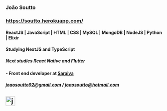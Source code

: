 ### João Soutto
### https://soutto.herokuapp.com/
#### ReactJS | JavaScript | HTML | CSS | MySQL | MongoDB | NodeJS | Python | Elixir
#### Studying NextJS and TypeScript
##### Next studies React Native and Flutter
#### - Front end developer at [Saraiva](https://www.saraivaeducacao.com.br/)
##### joaosoutto92@gmail.com / joaosoutto@hotmail.com
<a href="https://linkedin.com/in/joaosoutto" target="blank"><img align="center" src="https://cdn.jsdelivr.net/npm/simple-icons@3.0.1/icons/linkedin.svg" alt="joaosoutto" height="30" width="30" /></a>
---
















